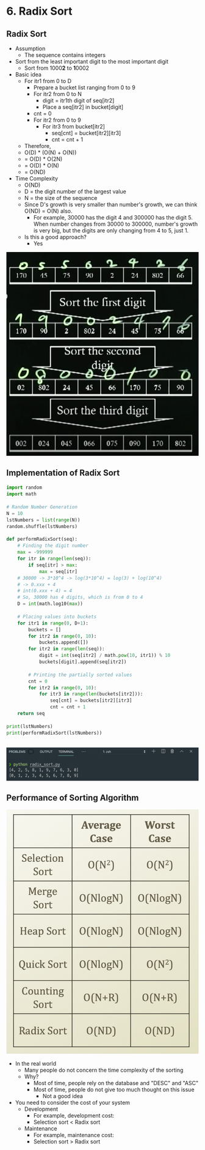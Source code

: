 # 6. Radix Sort

## Radix Sort

* Assumption
  * The sequence contains integers
* Sort from the least important digit to the most important digit
  * Sort from 1000**2** to **1**0002
* Basic idea
  * For itr1 from 0 to D
    * Prepare a bucket list ranging from 0 to 9
    * For itr2 from 0 to N
      * digit = itr1th digit of seq\[itr2\]
      * Place a seq\[itr2\] in bucket\[digit\]
    * cnt = 0
    * For itr2 from 0 to 9
      * For itr3 from bucket\[itr2\]
        * seq\[cnt\] = bucket\[itr2\]\[itr3\]
        * cnt = cnt + 1
  * Therefore, 
  * O\(D\) \* \(O\(N\) + O\(N\)\) 
  * = O\(D\) \* O\(2N\) 
  * = O\(D\) \* O\(N\) 
  * = O\(ND\)
* Time Complexity
  * O\(ND\)
  * D = the digit number of the largest value
  * N = the size of the sequence
  * Since D's growth is very smaller than number's growth, we can think O\(ND\) = O\(N\) also.
    * For example, 30000 has the digit 4 and 300000 has the digit 5. When number changes from 30000 to 300000, number's growth is very big, but the digits are only changing from 4 to 5, just 1.
  * Is this a good approach?
    * Yes

![](.gitbook/assets/2019-12-26-6.54.05.png)

## Implementation of Radix Sort

```python
import random
import math

# Random Number Generation
N = 10
lstNumbers = list(range(N))
random.shuffle(lstNumbers)

def performRadixSort(seq):
    # Finding the digit number
    max = -999999
    for itr in range(len(seq)):
        if seq[itr] > max:
            max = seq[itr]
    # 30000 -> 3*10^4 -> log(3*10^4) = log(3) + log(10^4)
    # -> 0.xxx + 4
    # int(0.xxx + 4) = 4
    # So, 30000 has 4 digits, which is from 0 to 4 
    D = int(math.log10(max)) 

    # Placing values into buckets
    for itr1 in range(0, D+1):
        buckets = []
        for itr2 in range(0, 10):
            buckets.append([])
        for itr2 in range(len(seq)):
            digit = int(seq[itr2] / math.pow(10, itr1)) % 10
            buckets[digit].append(seq[itr2])
        
        # Printing the partially sorted values
        cnt = 0
        for itr2 in range(0, 10):
            for itr3 in range(len(buckets[itr2])):
                seq[cnt] = buckets[itr2][itr3]
                cnt = cnt + 1
    return seq

print(lstNumbers)
print(performRadixSort(lstNumbers))
        
```

![](.gitbook/assets/2019-12-26-7.13.37.png)

## Performance of Sorting Algorithm

![Time Complexity Table](.gitbook/assets/2019-12-26-7.20.05.png)

* In the real world
  * Many people do not concern the time complexity of the sorting
  * Why?
    * Most of time, people rely on the database and "DESC" and "ASC"
    * Most of time, people do not give too much thought on this issue
      * Not a good idea
* You need to consider the cost of your system
  * Development
    * For example, development cost: 
    * Selection sort &lt; Radix sort
  * Maintenance
    * For example, maintenance cost:
    * Selection sort &gt; Radix sort

